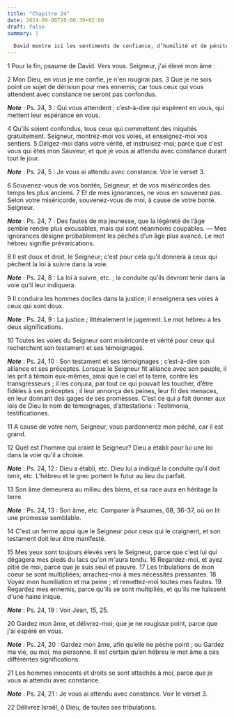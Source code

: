 ```yaml
---
title: "Chapitre 24"
date: 2024-09-06T20:00:39+02:00
draft: false
summary: |
  
  David montre ici les sentiments de confiance, d’humilité et de pénitence avec lesquels on doit recourir à Dieu dans toutes les adversités.
---
```



1 Pour la fin, psaume de David. Vers vous. Seigneur, j'ai élevé mon âme :


2 Mon Dieu, en vous je me confie, je n'en rougirai pas. 3 Que je ne sois point un sujet de dérision pour mes ennemis; car tous ceux qui vous attendent avec constance ne seront pas confondus.

***Note*** :  Ps. 24, 3 : Qui vous attendent ; c’est-à-dire qui espèrent en vous, qui mettent leur espérance en vous.


4 Qu'ils soient confondus, tous ceux qui commettent des iniquités gratuitement. Seigneur, montrez-moi vos voies, et enseignez-moi vos sentiers. 5 Dirigez-moi dans votre vérité, et instruisez-moi; parce que c'est vous qui êtes mon Sauveur, et que je vous ai attendu avec constance durant tout le jour.

***Note*** :  Ps. 24, 5 : Je vous ai attendu avec constance. Voir le verset 3.


6 Souvenez-vous de vos bontés, Seigneur, et de vos miséricordes des temps les plus anciens. 7 Et de mes ignorances, ne vous en souvenez pas. Selon votre miséricorde, souvenez-vous de moi, à cause de votre bonté. Seigneur.

***Note*** :  Ps. 24, 7 : Des fautes de ma jeunesse, que la légèreté de l’âge semble rendre plus excusables, mais qui sont néanmoins coupables. ― Mes ignorances désigne probablement les péchés d’un âge plus avancé. Le mot hébreu signifie prévarications.

8 Il est doux et droit, le Seigneur; c'est pour cela qu'il donnera à ceux qui pèchent la loi à suivre dans la voie.

***Note*** :  Ps. 24, 8 : La loi à suivre, etc. ; la conduite qu’ils devront tenir dans la voie qu’il leur indiquera.

9 Il conduira les hommes dociles dans la justice; il enseignera ses voies à ceux qui sont doux.

***Note*** :  Ps. 24, 9 : La justice ; littéralement le jugement. Le mot hébreu a les deux significations.

10 Toutes les voies du Seigneur sont miséricorde et vérité pour ceux qui recherchent son testament et ses témoignages.

***Note*** :  Ps. 24, 10 : Son testament et ses témoignages ; c’est-à-dire son alliance et ses préceptes. Lorsque le Seigneur fit alliance avec son peuple, il les prit à témoin eux-mêmes, ainsi que le ciel et la terre, contre les transgresseurs ; il les conjura, par tout ce qui pouvait les toucher, d’être fidèles à ses préceptes ; il leur annonça des peines, leur fit des menaces, en leur donnant des gages de ses promesses. C’est ce qui a fait donner aux lois de Dieu le nom de témoignages, d’attestations : Testimonia, testificationes.

11 A cause de votre nom, Seigneur, vous pardonnerez mon péché, car il est grand.


12 Quel est l'homme qui craint le Seigneur? Dieu a établi pour lui une loi dans la voie qu'il a choisie.

***Note*** :  Ps. 24, 12 : Dieu a établi, etc. Dieu lui a indiqué la conduite qu’il doit tenir, etc. L’hébreu et le grec portent le futur au lieu du parfait.

13 Son âme demeurera au milieu des biens, et sa race aura en héritage la terre.

***Note*** :  Ps. 24, 13 : Son âme, etc. Comparer à Psaumes, 68, 36-37, où on lit une promesse semblable.

14 C'est un ferme appui que le Seigneur pour ceux qui le craignent, et son testament doit leur être manifesté.


15 Mes yeux sont toujours élevés vers le Seigneur, parce que c'est lui qui dégagera mes pieds du lacs qu'on m'aura tendu. 16 Regardez-moi, et ayez pitié de moi, parce que je suis seul et pauvre. 17 Les tribulations de mon coeur se sont multipliées; arrachez-moi à mes nécessités pressantes. 18 Voyez mon humiliation et ma peine ; et remettez-moi toutes mes fautes. 19 Regardez mes ennemis, parce qu'ils se sont multipliés, et qu'ils me haïssent d'une haine inique.

***Note*** :  Ps. 24, 19 : Voir Jean, 15, 25.

20 Gardez mon âme, et délivrez-moi; que je ne rougisse point, parce que j'ai espéré en vous.

***Note*** :  Ps. 24, 20 : Gardez mon âme, afin qu’elle ne pèche point ; ou Gardez ma vie, ou moi, ma personne. Il est certain qu’en hébreu le mot âme a ces différentes significations.

21 Les hommes innocents et droits se sont attachés à moi, parce que je vous ai attendu avec constance.

***Note*** :  Ps. 24, 21 : Je vous ai attendu avec constance. Voir le verset 3.


22 Délivrez Israël, ô Dieu, de toutes ses tribulations.


